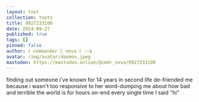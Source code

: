 ```yaml
---
layout: toot
collection: toots
title: 0927233100
date: 2024-09-27
published: true
tags: []
pinned: false
author: ⸸ commander ░ nova ⸸ :~$
avatar: /img/avatar/daemon.jpeg
mastodon: https://mastodon.online/@cmdr_nova/0927233100
---
```


finding out someone i've known for 14 years in second life de-friended me because i wasn't too responsive to her word-dumping me about how bad and terrible the world is for hours on-end every single time I said "hi"
